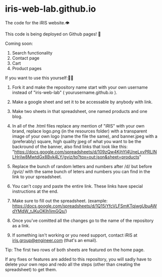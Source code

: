 # iris-web-lab.github.io

The code for the iRIS website.👁️

This code is being deployed on Github pages! 🤩

Coming soon:
1. Search functionality
2. Contact page
3. Cart
4. Product pages

If you want to use this yourself:🧑‍🔧
1. Fork it and make the repository name start with your own username instead of "iris-web-lab" ( yourusername.github.io ).
2. Make a google sheet and set it to be accessable by anybody with link.
3. Make two sheets in that spreadsheet, one named products and one blog.
4. In all of the .html files replace any mention of "iRIS" with your own brand, replace logo.png (in the resources folder) with a transparent image of your own logo (name the file the same), and banner.jpeg with a (preferably) square, high quality jpeg of what you want to be the backround of the banner, also find links that look like this:
"https://docs.google.com/spreadsheets/d/109zQw4KjhYl4UneLxvPRLINLHriIw8MwtdGx8Bvk4LY/gviz/tq?tqx=out:json&sheet=products"
5. Replace the bunch of random letters and numbers after /d/ but before /gviz/ with the same bunch of leters and numbers you can find in the link to your spreadsheet.
6. You can't copy and paste the entire link. These links have special instructions at the end.
7. Make sure to fill out the spreadsheet. (example: https://docs.google.com/spreadsheets/d/1Q15iYfcVLFSmKTqjwgUbuAWdYMdW_tJKuOKlh1imGQs/)
8. Once you've comitted all the changes go to the name of the repository as a link.

10. If something isn't working or you need support, contact iRIS at iris.group@engineer.com (that's an email).

Tip: The first two rows of both sheets are featured on the home page.

If any fixes or features are added to this repository, you will sadly have to delete your own repo and redo all the steps (other than creating the spreadsheet) to get them.

